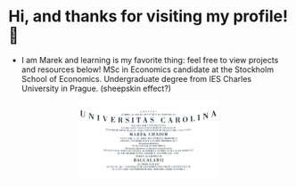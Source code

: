 # Hi, and thanks for visiting my profile! 👋
- I am Marek and learning is my favorite thing: feel free to view projects and resources below! MSc in Economics candidate at the Stockholm School of Economics. Undergraduate degree from IES Charles University in Prague. (sheepskin effect?)
<p align="center">
<img src="Bc.jpg" alt="Charles University" height="50%" width="50%">
</p>


 

 






